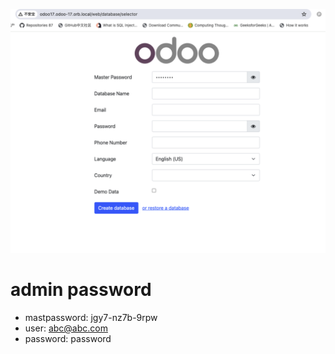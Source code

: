 
![alt text](image.png)

# admin password

- mastpassword: jgy7-nz7b-9rpw
- user: abc@abc.com 
- password: password
